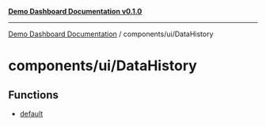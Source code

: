 [**Demo Dashboard Documentation v0.1.0**](../../../README.md)

***

[Demo Dashboard Documentation](../../../modules.md) / components/ui/DataHistory

# components/ui/DataHistory

## Functions

- [default](functions/default.md)
